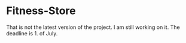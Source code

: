 # Fitness-Store

That is not the latest version of the project. I am still working on it. The deadline is 1. of July.
